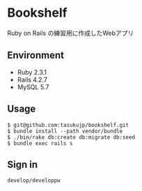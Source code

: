 # Bookshelf
Ruby on Rails の練習用に作成したWebアプリ

## Environment
* Ruby 2.3.1
* Rails 4.2.7
* MySQL 5.7

## Usage
```
$ git@github.com:tasukujp/bookshelf.git
$ bundle install --path vendor/bundle
$ ./bin/rake db:create db:migrate db:seed
$ bundle exec rails s
```

## Sign in
```
develop/developpw
```

